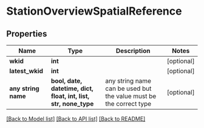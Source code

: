 # StationOverviewSpatialReference


## Properties
Name | Type | Description | Notes
------------ | ------------- | ------------- | -------------
**wkid** | **int** |  | [optional] 
**latest_wkid** | **int** |  | [optional] 
**any string name** | **bool, date, datetime, dict, float, int, list, str, none_type** | any string name can be used but the value must be the correct type | [optional]

[[Back to Model list]](../README.md#documentation-for-models) [[Back to API list]](../README.md#documentation-for-api-endpoints) [[Back to README]](../README.md)


